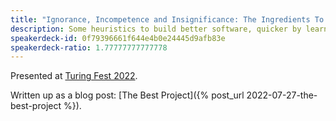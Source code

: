 ```yaml
---
title: "Ignorance, Incompetence and Insignificance: The Ingredients To Build Great Software"
description: Some heuristics to build better software, quicker by learning from the past, the present and the future in your software projects.
speakerdeck-id: 0f79396661f644e4b0e24445d9afb83e
speakerdeck-ratio: 1.77777777777778
---
```


Presented at [Turing Fest 2022](https://turingfest.com/).

Written up as a blog post: [The Best Project]({% post_url 2022-07-27-the-best-project %}).

